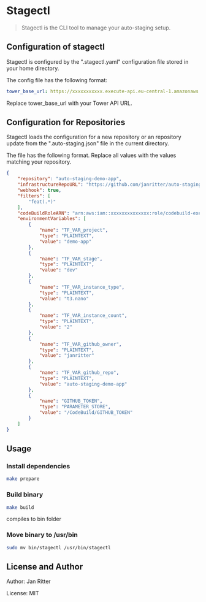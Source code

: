 # Stagectl

> Stagectl is the CLI tool to manage your auto-staging setup.

## Configuration of stagectl

Stagectl is configured by the ".stagectl.yaml" configuration file stored in your home directory.

The config file has the following format:

```yaml
tower_base_url: https://xxxxxxxxxxx.execute-api.eu-central-1.amazonaws.com/v1
```

Replace tower_base_url with your Tower API URL.

## Configuration for Repositories

Stagectl loads the configuration for a new repository or an repository update from the ".auto-staging.json" file in the current directory.

The file has the following format. Replace all values with the values matching your repository.

```json
{
    "repository": "auto-staging-demo-app",
    "infrastructureRepoURL": "https://github.com/janritter/auto-staging-demo-app.git",
    "webhook": true,
    "filters": [
        "feat(.*)"
    ],
    "codeBuildRoleARN": "arn:aws:iam::xxxxxxxxxxxxxx:role/codebuild-exec-role",
    "environmentVariables": [
        {
            "name": "TF_VAR_project",
            "type": "PLAINTEXT",
            "value": "demo-app"
        },
        {
            "name": "TF_VAR_stage",
            "type": "PLAINTEXT",
            "value": "dev"
        },
        {
            "name": "TF_VAR_instance_type",
            "type": "PLAINTEXT",
            "value": "t3.nano"
        },
        {
            "name": "TF_VAR_instance_count",
            "type": "PLAINTEXT",
            "value": "2"
        },
        {
            "name": "TF_VAR_github_owner",
            "type": "PLAINTEXT",
            "value": "janritter"
        },
        {
            "name": "TF_VAR_github_repo",
            "type": "PLAINTEXT",
            "value": "auto-staging-demo-app"
        },
        {
            "name": "GITHUB_TOKEN",
            "type": "PARAMETER_STORE",
            "value": "/CodeBuild/GITHUB_TOKEN"
        }
    ]
}
```

## Usage

### Install dependencies

```bash
make prepare
```

### Build binary

```bash
make build
```

compiles to bin folder

### Move binary to /usr/bin

```bash
sudo mv bin/stagectl /usr/bin/stagectl
```

## License and Author

Author: Jan Ritter

License: MIT